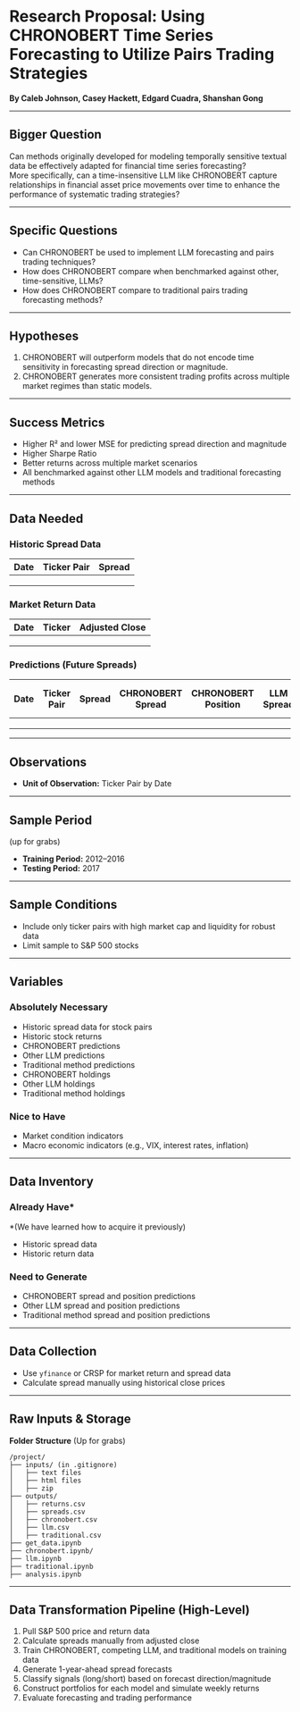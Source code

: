 # Research Proposal: Using CHRONOBERT Time Series Forecasting to Utilize Pairs Trading Strategies

**By Caleb Johnson, Casey Hackett, Edgard Cuadra, Shanshan Gong**

---

## Bigger Question  
Can methods originally developed for modeling temporally sensitive textual data be effectively adapted for financial time series forecasting?  
More specifically, can a time-insensitive LLM like CHRONOBERT capture relationships in financial asset price movements over time to enhance the performance of systematic trading strategies?

---

## Specific Questions  
- Can CHRONOBERT be used to implement LLM forecasting and pairs trading techniques?  
- How does CHRONOBERT compare when benchmarked against other, time-sensitive, LLMs?  
- How does CHRONOBERT compare to traditional pairs trading forecasting methods?

---

## Hypotheses  
1. CHRONOBERT will outperform models that do not encode time sensitivity in forecasting spread direction or magnitude.  
2. CHRONOBERT generates more consistent trading profits across multiple market regimes than static models.

---

## Success Metrics  
- Higher R² and lower MSE for predicting spread direction and magnitude  
- Higher Sharpe Ratio  
- Better returns across multiple market scenarios  
- All benchmarked against other LLM models and traditional forecasting methods

---

## Data Needed  

### Historic Spread Data  
| Date       | Ticker Pair | Spread |
|------------|-------------|--------|
||||
||
||

### Market Return Data  
| Date       | Ticker       | Adjusted Close |
|------------|--------------|----------------|
||
||
||

### Predictions (Future Spreads)  
| Date       | Ticker Pair | Spread | CHRONOBERT Spread | CHRONOBERT Position | LLM Spread | LLM Position | Traditional Method Spread | Traditional Position |
|------------|-------------|--------|-------------------|----------------------|-------------|---------------|----------------------------|----------------------|
||
||
||

---

## Observations  
- **Unit of Observation:** Ticker Pair by Date

---

## Sample Period  
(up for grabs)
- **Training Period:** 2012–2016  
- **Testing Period:** 2017

---

## Sample Conditions  
- Include only ticker pairs with high market cap and liquidity for robust data  
- Limit sample to S&P 500 stocks  
---

## Variables

### Absolutely Necessary  
- Historic spread data for stock pairs  
- Historic stock returns  
- CHRONOBERT predictions  
- Other LLM predictions  
- Traditional method predictions  
- CHRONOBERT holdings  
- Other LLM holdings  
- Traditional method holdings  

### Nice to Have  
- Market condition indicators  
- Macro economic indicators (e.g., VIX, interest rates, inflation)

---

## Data Inventory

### Already Have*
*(We have learned how to acquire it previously)
- Historic spread data  
- Historic return data  

### Need to Generate  
- CHRONOBERT spread and position predictions  
- Other LLM spread and position predictions  
- Traditional method spread and position predictions  

---

## Data Collection  
- Use `yfinance` or CRSP for market return and spread data  
- Calculate spread manually using historical close prices

---

## Raw Inputs & Storage  

**Folder Structure**  (Up for grabs) 
```
/project/
├── inputs/ (in .gitignore)
│   ├── text files
│   ├── html files
│   ├── zip
├── outputs/
│   ├── returns.csv
│   ├── spreads.csv
│   ├── chronobert.csv
│   ├── llm.csv
│   ├── traditional.csv
├── get_data.ipynb
├── chronobert.ipynb/
├── llm.ipynb
├── traditional.ipynb
├── analysis.ipynb
```

---

## Data Transformation Pipeline (High-Level)  
1. Pull S&P 500 price and return data  
2. Calculate spreads manually from adjusted close 
3. Train CHRONOBERT, competing LLM, and traditional models on training data  
4. Generate 1-year-ahead spread forecasts  
5. Classify signals (long/short) based on forecast direction/magnitude  
6. Construct portfolios for each model and simulate weekly returns  
7. Evaluate forecasting and trading performance  
